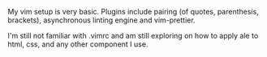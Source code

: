 My vim setup is very basic. Plugins include pairing (of quotes, parenthesis, brackets), asynchronous linting engine and vim-prettier.

I'm still not familiar with .vimrc and am still exploring on how to apply ale to html, css, and any other component I use.
